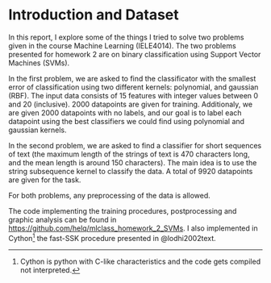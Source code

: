 <!--\listoftodos-->

# Introduction and Dataset #

<!--
   -\inlinetodo{Explain what is this paper about, the problems presented in the homework, and
   -the data}
   -->

In this report, I explore some of the things I tried to solve two problems given in the
course Machine Learning (IELE4014). The two problems presented for homework 2 are on
binary classification using Support Vector Machines (SVMs).

In the first problem, we are asked to find the classificator with the smallest error of
classification using two different kernels: polynomial, and gaussian (RBF). The input data
consists of 15 features with integer values between 0 and 20 (inclusive). 2000 datapoints
are given for training. Additionaly, we are given 2000 datapoints with no labels, and our
goal is to label each datapoint using the best classifiers we could find using polynomial
and gaussian kernels.

In the second problem, we are asked to find a classifier for short sequences of text
(the maximum length of the strings of text is 470 characters long, and the mean length is
around 150 characters). The main idea is to use the string subsequence kernel to classify
the data. A total of 9920 datapoints are given for the task.

For both problems, any preprocessing of the data is allowed.

The code implementing the training procedures, postprocessing and graphic analysis can be
found in <https://github.com/helq/mlclass_homework_2_SVMs>. I also implemented in
Cython[^cython] the fast-SSK procedure presented in @lodhi2002text.

[^cython]: Cython is python with C-like characteristics and the code gets compiled not
  interpreted.

<!-- vim:set filetype=markdown.pandoc : -->
